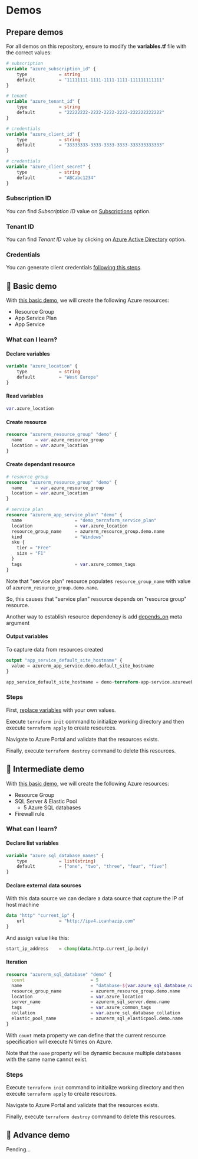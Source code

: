 # Demos

## Prepare demos

For all demos on this repository, ensure to modify the **variables.tf** file with the correct values:

```terraform
# subscription
variable "azure_subscription_id" {
    type            = string
    default         = "11111111-1111-1111-1111-111111111111"
}

# tenant
variable "azure_tenant_id" {
    type            = string
    default         = "22222222-2222-2222-2222-222222222222"
}

# credentials
variable "azure_client_id" {
    type            = string
    default         = "33333333-3333-3333-3333-333333333333"
}

# credentials
variable "azure_client_secret" {
    type            = string
    default         = "ABCabc1234"
}
```

### Subscription ID

You can find *Subscription ID* value on [Subscriptions](https://portal.azure.com/#blade/Microsoft_Azure_Billing/SubscriptionsBlade) option.

### Tenant ID

You can find *Tenant ID* value by clicking on [Azure Active Directory](https://portal.azure.com/#blade/Microsoft_AAD_IAM/ActiveDirectoryMenuBlade/Overview) option.

### Credentials

You can generate client credentials [following this steps](/docs/how-to-generate-client-credentials.md).

## :blue_book: Basic demo

With [this basic demo](/demos/app-service), we will create the following Azure resources:

- Resource Group
- App Service Plan
- App Service

### What can I learn?

#### Declare variables

```terraform
variable "azure_location" {
    type            = string
    default         = "West Europe"
}
```
#### Read variables

```terraform
var.azure_location
```

#### Create resource
```terraform
resource "azurerm_resource_group" "demo" {
  name     = var.azure_resource_group
  location = var.azure_location
}
```

#### Create dependant resource

```terraform
# resource group
resource "azurerm_resource_group" "demo" {
  name     = var.azure_resource_group
  location = var.azure_location
}

# service plan
resource "azurerm_app_service_plan" "demo" {
  name                    = "demo_terraform_service_plan"
  location                = var.azure_location
  resource_group_name     = azurerm_resource_group.demo.name
  kind                    = "Windows"
  sku {
    tier = "Free"
    size = "F1"
  }
  tags                    = var.azure_common_tags 
}
```

Note that "service plan" resource populates `resource_group_name` with value of `azurerm_resource_group.demo.name`.

So, this causes that "service plan" resource depends on "resource group" resource.

Another way to establish resource dependency is add [depends_on](https://www.terraform.io/docs/configuration/resources.html#resource-dependencies) meta argument

#### Output variables

To capture data from resources created

```terraform
output "app_service_default_site_hostname" {
  value = azurerm_app_service.demo.default_site_hostname
}
```

```terraform
app_service_default_site_hostname = demo-terraform-app-service.azurewebsites.net
```

### Steps

First, [replace variables](#prepare-demos) with your own values.

Execute `terraform init` command to initialize working directory and then execute `terraform apply` to create resources.

Navigate to Azure Portal and validate that the resources exists.

Finally, execute `terraform destroy` command to delete this resources.

## :blue_book: Intermediate demo

With [this basic demo](/demos/server-database), we will create the following Azure resources:

- Resource Group
- SQL Server & Elastic Pool
  - 5 Azure SQL databases
- Firewall rule

### What can I learn?

#### Declare list variables

```terraform
variable "azure_sql_database_names" {
    type            = list(string)
    default         = ["one", "two", "three", "four", "five"]
}
```

#### Declare external data sources

With this data source we can declare a data source that capture the IP of host machine

```terraform
data "http" "current_ip" {
    url             = "http://ipv4.icanhazip.com"
}
```

And assign value like this:

```terraform
start_ip_address    = chomp(data.http.current_ip.body)
```

#### Iteration

```terraform
resource "azurerm_sql_database" "demo" {
  count                         = 5
  name                          = "database-${var.azure_sql_database_names[count.index]}"
  resource_group_name           = azurerm_resource_group.demo.name
  location                      = var.azure_location
  server_name                   = azurerm_sql_server.demo.name
  tags                          = var.azure_common_tags
  collation                     = var.azure_sql_database_collation 
  elastic_pool_name             = azurerm_sql_elasticpool.demo.name
}
```

With `count` meta property we can define that the current resource specification will execute N times on Azure.

Note that the `name` property will be dynamic because multiple databases with the same name cannot exist.

### Steps

Execute `terraform init` command to initialize working directory and then execute `terraform apply` to create resources.

Navigate to Azure Portal and validate that the resources exists.

Finally, execute `terraform destroy` command to delete this resources.

## :blue_book: Advance demo

Pending...
